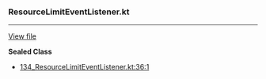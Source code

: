 ### ResourceLimitEventListener.kt
---
[View file](../../precision_analyzed/134_ResourceLimitEventListener.kt)

**Sealed Class**

 - [134_ResourceLimitEventListener.kt:36:1](../../precision_analyzed/134_ResourceLimitEventListener.kt#L36)
